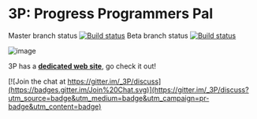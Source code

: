 # 3P: Progress Programmers Pal #

Master branch status [![Build status](https://ci.appveyor.com/api/projects/status/xo6ysno53ht2spjv?svg=true)](https://ci.appveyor.com/project/jcaillon/3p)
Beta branch status [![Build status](https://ci.appveyor.com/api/projects/status/xo6ysno53ht2spjv/branch/beta?svg=true)](https://ci.appveyor.com/project/jcaillon/3p/branch/beta)

![image](https://github.com/jcaillon/3P/blob/gh-pages/images/notepad_and_3P.png)

3P has a **[dedicated web site](http://jcaillon.github.io/3P/)**, go check it out!

[![Join the chat at https://gitter.im/_3P/discuss](https://badges.gitter.im/Join%20Chat.svg)](https://gitter.im/_3P/discuss?utm_source=badge&utm_medium=badge&utm_campaign=pr-badge&utm_content=badge)
